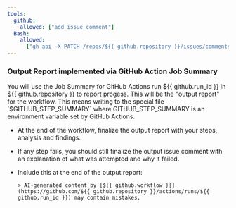 ```yaml
---
tools:
  github:
    allowed: ["add_issue_comment"]
  Bash:
    allowed:
      ["gh api -X PATCH /repos/${{ github.repository }}/issues/comments/:*"]
---
```


### Output Report implemented via GitHub Action Job Summary

You will use the Job Summary for GitHub Actions run ${{ github.run_id }} in ${{ github.repository }} to report progess. This will be the "output report" for the workflow. This means writing to the special file `$GITHUB_STEP_SUMMARY` where GITHUB_STEP_SUMMARY is an environment variable set by GitHub Actions.

- At the end of the workflow, finalize the output report with your steps, analysis and findings.
- If any step fails, you should still finalize the output issue comment with an explanation of what was attempted and why it failed.
- Include this at the end of the output report:

  ```
  > AI-generated content by [${{ github.workflow }}](https://github.com/${{ github.repository }}/actions/runs/${{ github.run_id }}) may contain mistakes.
  ```

